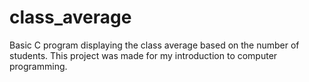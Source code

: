 # class_average
Basic C program displaying the class average based on the number of students. This project was made for my introduction to computer programming.
